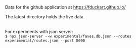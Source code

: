 Data for the github application at https://fduckart.github.io/

The latest directory holds the live data.<br/><br/>

For experiments with json server:<br/>
`$ npx json-server --w experimental/faves.db.json --routes experimental/routes.json --port 8000`<br/>

